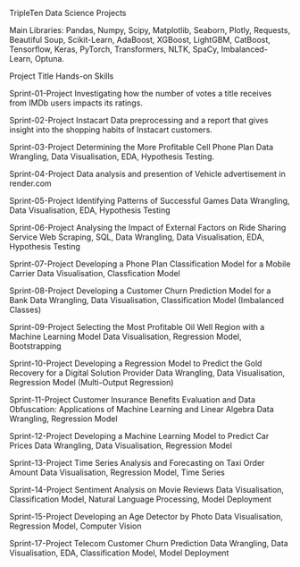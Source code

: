 TripleTen Data Science Projects

Main Libraries: Pandas, Numpy, Scipy, Matplotlib, Seaborn, Plotly, Requests, Beautiful Soup, Scikit-Learn, AdaBoost, XGBoost, LightGBM, CatBoost, Tensorflow, Keras, PyTorch, Transformers, NLTK, SpaCy, Imbalanced-Learn, Optuna.

Project	Title	Hands-on Skills

Sprint-01-Project  Investigating how the number of votes a title receives from IMDb users impacts its ratings.

Sprint-02-Project	 Instacart Data preprocessing and a report that gives insight into the shopping habits of Instacart customers.

Sprint-03-Project	 Determining the More Profitable Cell Phone Plan	Data Wrangling, Data Visualisation, EDA, Hypothesis Testing.

Sprint-04-Project  Data analysis and presention of Vehicle advertisement in render.com

Sprint-05-Project	Identifying Patterns of Successful Games	Data Wrangling, Data Visualisation, EDA, Hypothesis Testing

Sprint-06-Project	Analysing the Impact of External Factors on Ride Sharing Service	Web Scraping, SQL, Data Wrangling, Data Visualisation, EDA, Hypothesis Testing

Sprint-07-Project	Developing a Phone Plan Classification Model for a Mobile Carrier	Data Visualisation, Classfication Model

Sprint-08-Project	Developing a Customer Churn Prediction Model for a Bank	Data Wrangling, Data Visualisation, Classification Model (Imbalanced Classes)

Sprint-09-Project	Selecting the Most Profitable Oil Well Region with a Machine Learning Model	Data Visualisation, Regression Model, Bootstrapping

Sprint-10-Project	Developing a Regression Model to Predict the Gold Recovery for a Digital Solution Provider	Data Wrangling, Data Visualisation, Regression Model (Multi-Output Regression)

Sprint-11-Project	Customer Insurance Benefits Evaluation and Data Obfuscation: Applications of Machine Learning and Linear Algebra	Data Wrangling, Regression Model

Sprint-12-Project	Developing a Machine Learning Model to Predict Car Prices	Data Wrangling, Data Visualisation, Regression Model

Sprint-13-Project	Time Series Analysis and Forecasting on Taxi Order Amount	Data Visualisation, Regression Model, Time Series

Sprint-14-Project	Sentiment Analysis on Movie Reviews	Data Visualisation, Classification Model, Natural Language Processing, Model Deployment

Sprint-15-Project	Developing an Age Detector by Photo	Data Visualisation, Regression Model, Computer Vision	

Sprint-17-Project  Telecom Customer Churn Prediction	Data Wrangling, Data Visualisation, EDA, Classification Model, Model Deployment


